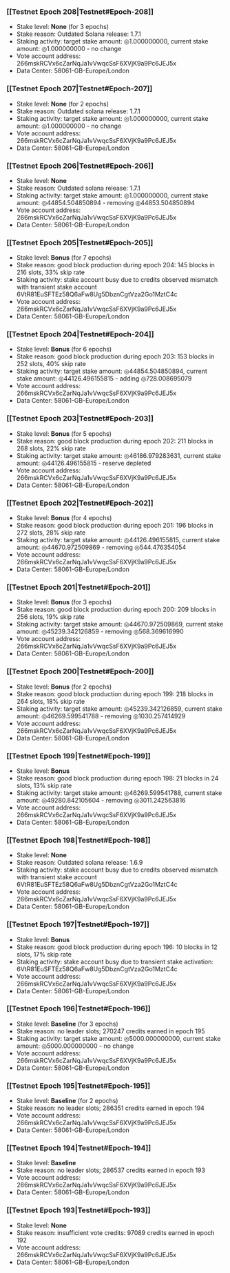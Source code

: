 ### [[Testnet Epoch 208|Testnet#Epoch-208]]
* Stake level: **None** (for 3 epochs)
* Stake reason: Outdated Solana release: 1.7.1
* Staking activity: target stake amount: ◎1.000000000, current stake amount: ◎1.000000000 - no change
* Vote account address: 266mskRCVx6cZarNqJa1vVwqcSsF6XVjK9a9Pc6JEJ5x
* Data Center: 58061-GB-Europe/London
### [[Testnet Epoch 207|Testnet#Epoch-207]]
* Stake level: **None** (for 2 epochs)
* Stake reason: Outdated solana release: 1.7.1
* Staking activity: target stake amount: ◎1.000000000, current stake amount: ◎1.000000000 - no change
* Vote account address: 266mskRCVx6cZarNqJa1vVwqcSsF6XVjK9a9Pc6JEJ5x
* Data Center: 58061-GB-Europe/London
### [[Testnet Epoch 206|Testnet#Epoch-206]]
* Stake level: **None**
* Stake reason: Outdated solana release: 1.7.1
* Staking activity: target stake amount: ◎1.000000000, current stake amount: ◎44854.504850894 - removing ◎44853.504850894
* Vote account address: 266mskRCVx6cZarNqJa1vVwqcSsF6XVjK9a9Pc6JEJ5x
* Data Center: 58061-GB-Europe/London
### [[Testnet Epoch 205|Testnet#Epoch-205]]
* Stake level: **Bonus** (for 7 epochs)
* Stake reason: good block production during epoch 204: 145 blocks in 216 slots, 33% skip rate
* Staking activity: stake account busy due to credits observed mismatch with transient stake account 6VtR81EuSFTEz58Q6aFw8Ug5DbznCgtVza2Go1MztC4c
* Vote account address: 266mskRCVx6cZarNqJa1vVwqcSsF6XVjK9a9Pc6JEJ5x
* Data Center: 58061-GB-Europe/London
### [[Testnet Epoch 204|Testnet#Epoch-204]]
* Stake level: **Bonus** (for 6 epochs)
* Stake reason: good block production during epoch 203: 153 blocks in 252 slots, 40% skip rate
* Staking activity: target stake amount: ◎44854.504850894, current stake amount: ◎44126.496155815 - adding ◎728.008695079
* Vote account address: 266mskRCVx6cZarNqJa1vVwqcSsF6XVjK9a9Pc6JEJ5x
* Data Center: 58061-GB-Europe/London
### [[Testnet Epoch 203|Testnet#Epoch-203]]
* Stake level: **Bonus** (for 5 epochs)
* Stake reason: good block production during epoch 202: 211 blocks in 268 slots, 22% skip rate
* Staking activity: target stake amount: ◎46186.979283631, current stake amount: ◎44126.496155815 - reserve depleted
* Vote account address: 266mskRCVx6cZarNqJa1vVwqcSsF6XVjK9a9Pc6JEJ5x
* Data Center: 58061-GB-Europe/London
### [[Testnet Epoch 202|Testnet#Epoch-202]]
* Stake level: **Bonus** (for 4 epochs)
* Stake reason: good block production during epoch 201: 196 blocks in 272 slots, 28% skip rate
* Staking activity: target stake amount: ◎44126.496155815, current stake amount: ◎44670.972509869 - removing ◎544.476354054
* Vote account address: 266mskRCVx6cZarNqJa1vVwqcSsF6XVjK9a9Pc6JEJ5x
* Data Center: 58061-GB-Europe/London
### [[Testnet Epoch 201|Testnet#Epoch-201]]
* Stake level: **Bonus** (for 3 epochs)
* Stake reason: good block production during epoch 200: 209 blocks in 256 slots, 19% skip rate
* Staking activity: target stake amount: ◎44670.972509869, current stake amount: ◎45239.342126859 - removing ◎568.369616990
* Vote account address: 266mskRCVx6cZarNqJa1vVwqcSsF6XVjK9a9Pc6JEJ5x
* Data Center: 58061-GB-Europe/London
### [[Testnet Epoch 200|Testnet#Epoch-200]]
* Stake level: **Bonus** (for 2 epochs)
* Stake reason: good block production during epoch 199: 218 blocks in 264 slots, 18% skip rate
* Staking activity: target stake amount: ◎45239.342126859, current stake amount: ◎46269.599541788 - removing ◎1030.257414929
* Vote account address: 266mskRCVx6cZarNqJa1vVwqcSsF6XVjK9a9Pc6JEJ5x
* Data Center: 58061-GB-Europe/London
### [[Testnet Epoch 199|Testnet#Epoch-199]]
* Stake level: **Bonus**
* Stake reason: good block production during epoch 198: 21 blocks in 24 slots, 13% skip rate
* Staking activity: target stake amount: ◎46269.599541788, current stake amount: ◎49280.842105604 - removing ◎3011.242563816
* Vote account address: 266mskRCVx6cZarNqJa1vVwqcSsF6XVjK9a9Pc6JEJ5x
* Data Center: 58061-GB-Europe/London
### [[Testnet Epoch 198|Testnet#Epoch-198]]
* Stake level: **None**
* Stake reason: Outdated solana release: 1.6.9
* Staking activity: stake account busy due to credits observed mismatch with transient stake account 6VtR81EuSFTEz58Q6aFw8Ug5DbznCgtVza2Go1MztC4c
* Vote account address: 266mskRCVx6cZarNqJa1vVwqcSsF6XVjK9a9Pc6JEJ5x
* Data Center: 58061-GB-Europe/London
### [[Testnet Epoch 197|Testnet#Epoch-197]]
* Stake level: **Bonus**
* Stake reason: good block production during epoch 196: 10 blocks in 12 slots, 17% skip rate
* Staking activity: stake account busy due to transient stake activation: 6VtR81EuSFTEz58Q6aFw8Ug5DbznCgtVza2Go1MztC4c
* Vote account address: 266mskRCVx6cZarNqJa1vVwqcSsF6XVjK9a9Pc6JEJ5x
* Data Center: 58061-GB-Europe/London
### [[Testnet Epoch 196|Testnet#Epoch-196]]
* Stake level: **Baseline** (for 3 epochs)
* Stake reason: no leader slots; 270247 credits earned in epoch 195
* Staking activity: target stake amount: ◎5000.000000000, current stake amount: ◎5000.000000000 - no change
* Vote account address: 266mskRCVx6cZarNqJa1vVwqcSsF6XVjK9a9Pc6JEJ5x
* Data Center: 58061-GB-Europe/London
### [[Testnet Epoch 195|Testnet#Epoch-195]]
* Stake level: **Baseline** (for 2 epochs)
* Stake reason: no leader slots; 286351 credits earned in epoch 194
* Vote account address: 266mskRCVx6cZarNqJa1vVwqcSsF6XVjK9a9Pc6JEJ5x
* Data Center: 58061-GB-Europe/London
### [[Testnet Epoch 194|Testnet#Epoch-194]]
* Stake level: **Baseline**
* Stake reason: no leader slots; 286537 credits earned in epoch 193
* Vote account address: 266mskRCVx6cZarNqJa1vVwqcSsF6XVjK9a9Pc6JEJ5x
* Data Center: 58061-GB-Europe/London
### [[Testnet Epoch 193|Testnet#Epoch-193]]
* Stake level: **None**
* Stake reason: insufficient vote credits: 97089 credits earned in epoch 192
* Vote account address: 266mskRCVx6cZarNqJa1vVwqcSsF6XVjK9a9Pc6JEJ5x
* Data Center: 58061-GB-Europe/London